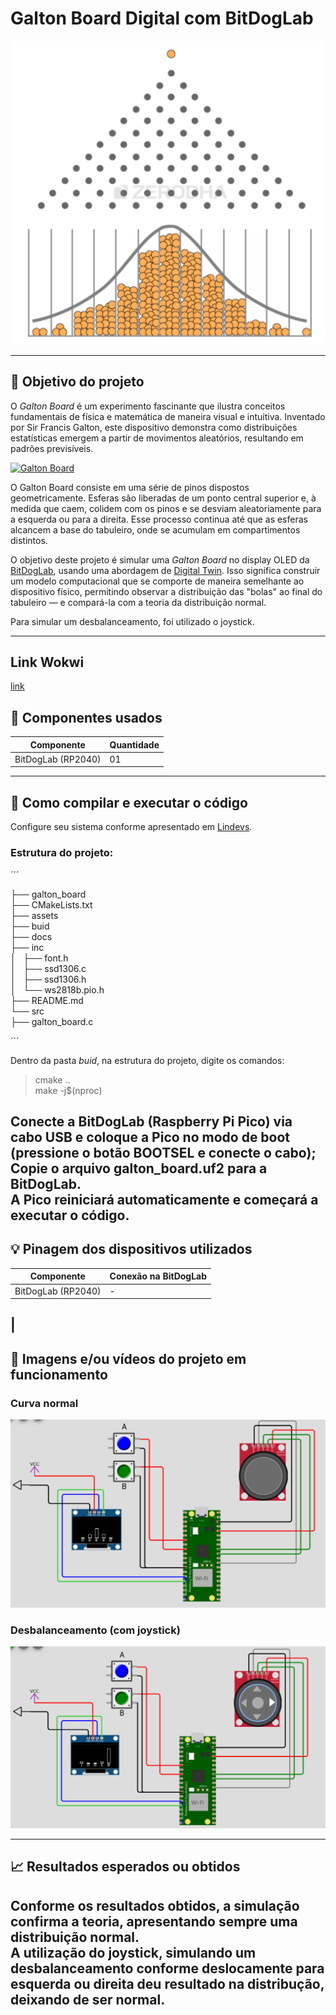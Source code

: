 # Galton Board Digital com BitDogLab
[<center><img src="/projetos/galton_board/assets/gb.png"></center>](https://zerodha.com/varsity/chapter/volatility-normal-distribution/)   

---
## :dart: Objetivo do projeto
O *Galton Board* é um experimento fascinante que ilustra conceitos fundamentais de física e matemática de maneira visual e intuitiva. Inventado por Sir Francis Galton, este dispositivo demonstra como distribuições estatísticas emergem a partir de movimentos aleatórios, resultando em padrões previsíveis.    

[![Galton Board](https://img.youtube.com/vi/VlX2TW8eBO0/hqdefault.jpg)](https://youtu.be/VlX2TW8eBO0 "Galton Board") 


O Galton Board consiste em uma série de pinos dispostos geometricamente. Esferas são liberadas de um ponto central superior e, à medida que caem, colidem com os pinos e se desviam  aleatoriamente para a esquerda ou para a direita. Esse processo continua até que as esferas alcancem a base do tabuleiro, onde se acumulam em compartimentos distintos.    


O objetivo deste projeto é simular uma *Galton Board* no display OLED da [BitDogLab](https://www.fee.unicamp.br/bitdoglab-a-revolucao-no-ensino-de-eletronica-programacao-e-iot/), usando uma  abordagem de [Digital Twin](https://www.youtube.com/watch?v=2hnoGo27uf8). Isso significa construir um modelo computacional que se comporte de maneira semelhante ao dispositivo físico, permitindo observar a distribuição das "bolas" ao final do tabuleiro — e compará-la com a teoria da distribuição normal.   

Para simular um desbalanceamento, foi utilizado o joystick.

---
## Link Wokwi
[link](https://wokwi.com/projects/429066412315243521)   

## :wrench: Componentes usados 
| Componente            | Quantidade    |
|-----------------------|---------------|
| BitDogLab (RP2040)    | 01            |
---

## :floppy_disk: Como compilar e executar o código   
Configure seu sistema conforme apresentado em [Lindevs](https://lindevs.com/set-up-raspberry-pi-pico-sdk-on-ubuntu).  

### Estrutura do projeto:
´´´ 

├── galton_board     
        ├── CMakeLists.txt  
        ├── assets       
        ├── buid   
        ├── docs   
        ├── inc   
        │   ├── font.h   
        │   ├── ssd1306.c   
        │   ├── ssd1306.h   
        │   └── ws2818b.pio.h   
        ├── README.md   
        └── src   
            ├── galton_board.c   
            

´´´

Dentro da pasta *buid*, na estrutura do projeto, digite os comandos:   
> cmake ..   
> make -j$(nproc)    

Conecte a BitDogLab (Raspberry Pi Pico) via cabo USB e coloque a Pico no modo de boot (pressione o botão BOOTSEL e conecte o cabo);   
Copie o arquivo galton_board.uf2 para a BitDogLab.   
A Pico reiniciará automaticamente e começará a executar o código.   
---

## :bulb: Pinagem dos dispositivos utilizados    

| Componente            | Conexão na BitDogLab      |
|-----------------------|---------------------------|
| BitDogLab (RP2040)    | -                         |
| 
---


## :movie_camera: Imagens e/ou vídeos do projeto em funcionamento
### Curva normal
[<center><img src="/projetos/galton_board/assets/normal.png"></center>]()

### Desbalanceamento (com joystick)
[<center><img src="/projetos/galton_board/assets/desbalanceado_2.png"></center>]()

---
## :chart_with_upwards_trend: Resultados esperados ou obtidos     

Conforme os resultados obtidos, a simulação confirma a teoria, apresentando sempre uma distribuição normal.  
A utilização do joystick, simulando um desbalanceamento conforme deslocamente para esquerda ou direita deu resultado na distribução, deixando de ser normal.
---

